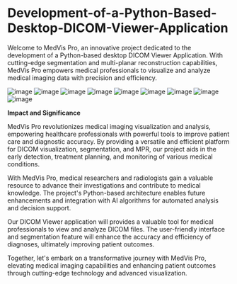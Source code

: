 # Development-of-a-Python-Based-Desktop-DICOM-Viewer-Application
Welcome to MedVis Pro, an innovative project dedicated to the development of a Python-based desktop DICOM Viewer Application. With cutting-edge segmentation and multi-planar reconstruction capabilities, MedVis Pro empowers medical professionals to visualize and analyze medical imaging data with precision and efficiency.

![image](https://github.com/SHrouk-Hesh/Development-of-a-Python-Based-Desktop-DICOM-Viewer-Application/assets/121517766/f7f0382d-5650-436c-aa3f-b627e0160244)
![image](https://github.com/SHrouk-Hesh/Development-of-a-Python-Based-Desktop-DICOM-Viewer-Application/assets/121517766/09fbb6db-992d-4e1c-b401-d8edd66b563c)
![image](https://github.com/SHrouk-Hesh/Development-of-a-Python-Based-Desktop-DICOM-Viewer-Application/assets/121517766/47166757-5da2-4211-b25a-d4618f7ffccb)
![image](https://github.com/SHrouk-Hesh/Development-of-a-Python-Based-Desktop-DICOM-Viewer-Application/assets/121517766/20c11ae0-883d-4cb9-9c14-0e2a5528333f)
![image](https://github.com/SHrouk-Hesh/Development-of-a-Python-Based-Desktop-DICOM-Viewer-Application/assets/121517766/117d2921-7363-48fa-904f-1da2e77553aa)
![image](https://github.com/SHrouk-Hesh/Development-of-a-Python-Based-Desktop-DICOM-Viewer-Application/assets/121517766/fd51ccb8-5cbe-43bc-a84f-b252f38b6be7)
![image](https://github.com/SHrouk-Hesh/Development-of-a-Python-Based-Desktop-DICOM-Viewer-Application/assets/121517766/5c5be2bb-2df1-44ad-b1e9-98eccbdca4f6)
![image](https://github.com/SHrouk-Hesh/Development-of-a-Python-Based-Desktop-DICOM-Viewer-Application/assets/121517766/65ddbc70-aa32-4c52-900d-ed782e6af347)
![image](https://github.com/SHrouk-Hesh/Development-of-a-Python-Based-Desktop-DICOM-Viewer-Application/assets/121517766/48714cf4-ff6d-4ba3-85df-efd3509ccf37)


**Impact and Significance**

MedVis Pro revolutionizes medical imaging visualization and analysis, empowering healthcare professionals with powerful tools to improve patient care and diagnostic accuracy. By providing a versatile and efficient platform for DICOM visualization, segmentation, and MPR, our project aids in the early detection, treatment planning, and monitoring of various medical conditions.

With MedVis Pro, medical researchers and radiologists gain a valuable resource to advance their investigations and contribute to medical knowledge. The project's Python-based architecture enables future enhancements and integration with AI algorithms for automated analysis and decision support.

Our DICOM Viewer application will provides a valuable tool for medical professionals to view and analyze DICOM files. The user-friendly interface and segmentation feature will enhance the accuracy and efficiency of diagnoses, ultimately improving patient outcomes.

Together, let's embark on a transformative journey with MedVis Pro, elevating medical imaging capabilities and enhancing patient outcomes through cutting-edge technology and advanced visualization.
